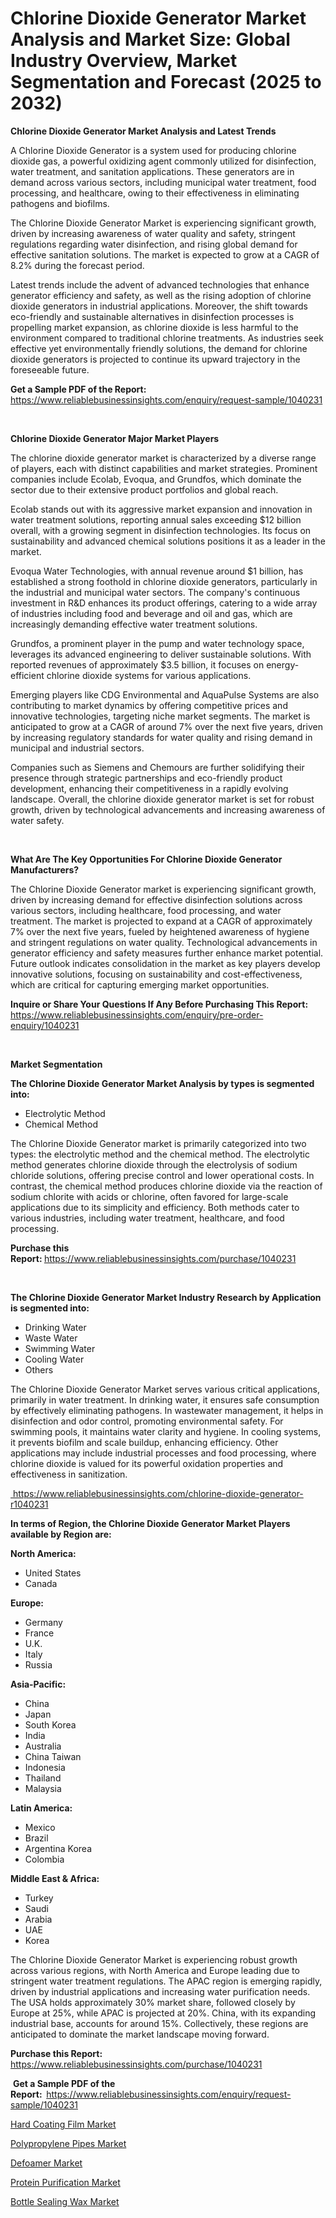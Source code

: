 <p><h1>Chlorine Dioxide Generator Market Analysis and Market Size: Global Industry Overview, Market Segmentation and Forecast (2025 to 2032)</h1></p><p><strong>Chlorine Dioxide Generator Market Analysis and Latest Trends</strong></p>
<p><p>A Chlorine Dioxide Generator is a system used for producing chlorine dioxide gas, a powerful oxidizing agent commonly utilized for disinfection, water treatment, and sanitation applications. These generators are in demand across various sectors, including municipal water treatment, food processing, and healthcare, owing to their effectiveness in eliminating pathogens and biofilms. </p><p>The Chlorine Dioxide Generator Market is experiencing significant growth, driven by increasing awareness of water quality and safety, stringent regulations regarding water disinfection, and rising global demand for effective sanitation solutions. The market is expected to grow at a CAGR of 8.2% during the forecast period. </p><p>Latest trends include the advent of advanced technologies that enhance generator efficiency and safety, as well as the rising adoption of chlorine dioxide generators in industrial applications. Moreover, the shift towards eco-friendly and sustainable alternatives in disinfection processes is propelling market expansion, as chlorine dioxide is less harmful to the environment compared to traditional chlorine treatments. As industries seek effective yet environmentally friendly solutions, the demand for chlorine dioxide generators is projected to continue its upward trajectory in the foreseeable future.</p></p>
<p><strong>Get a Sample PDF of the Report:&nbsp;</strong> <a href="https://www.reliablebusinessinsights.com/enquiry/request-sample/1040231?utm_campaign=97&utm_medium=2&utm_source=Github&utm_content=ia&utm_term=02042025&utm_id=chlorine-dioxide-generator">https://www.reliablebusinessinsights.com/enquiry/request-sample/1040231</a></p>
<p>&nbsp;</p>
<p><strong>Chlorine Dioxide Generator Major Market Players</strong></p>
<p><p>The chlorine dioxide generator market is characterized by a diverse range of players, each with distinct capabilities and market strategies. Prominent companies include Ecolab, Evoqua, and Grundfos, which dominate the sector due to their extensive product portfolios and global reach.</p><p>Ecolab stands out with its aggressive market expansion and innovation in water treatment solutions, reporting annual sales exceeding $12 billion overall, with a growing segment in disinfection technologies. Its focus on sustainability and advanced chemical solutions positions it as a leader in the market.</p><p>Evoqua Water Technologies, with annual revenue around $1 billion, has established a strong foothold in chlorine dioxide generators, particularly in the industrial and municipal water sectors. The company's continuous investment in R&D enhances its product offerings, catering to a wide array of industries including food and beverage and oil and gas, which are increasingly demanding effective water treatment solutions.</p><p>Grundfos, a prominent player in the pump and water technology space, leverages its advanced engineering to deliver sustainable solutions. With reported revenues of approximately $3.5 billion, it focuses on energy-efficient chlorine dioxide systems for various applications.</p><p>Emerging players like CDG Environmental and AquaPulse Systems are also contributing to market dynamics by offering competitive prices and innovative technologies, targeting niche market segments. The market is anticipated to grow at a CAGR of around 7% over the next five years, driven by increasing regulatory standards for water quality and rising demand in municipal and industrial sectors.</p><p>Companies such as Siemens and Chemours are further solidifying their presence through strategic partnerships and eco-friendly product development, enhancing their competitiveness in a rapidly evolving landscape. Overall, the chlorine dioxide generator market is set for robust growth, driven by technological advancements and increasing awareness of water safety.</p></p>
<p>&nbsp;</p>
<p><strong>What Are The Key Opportunities For Chlorine Dioxide Generator Manufacturers?</strong></p>
<p><p>The Chlorine Dioxide Generator market is experiencing significant growth, driven by increasing demand for effective disinfection solutions across various sectors, including healthcare, food processing, and water treatment. The market is projected to expand at a CAGR of approximately 7% over the next five years, fueled by heightened awareness of hygiene and stringent regulations on water quality. Technological advancements in generator efficiency and safety measures further enhance market potential. Future outlook indicates consolidation in the market as key players develop innovative solutions, focusing on sustainability and cost-effectiveness, which are critical for capturing emerging market opportunities.</p></p>
<p><strong>Inquire or Share Your Questions If Any Before Purchasing This Report:</strong> <a href="https://www.reliablebusinessinsights.com/enquiry/pre-order-enquiry/1040231?utm_campaign=97&utm_medium=2&utm_source=Github&utm_content=ia&utm_term=02042025&utm_id=chlorine-dioxide-generator">https://www.reliablebusinessinsights.com/enquiry/pre-order-enquiry/1040231</a></p>
<p>&nbsp;</p>
<p><strong>Market Segmentation</strong></p>
<p><strong>The Chlorine Dioxide Generator Market Analysis by types is segmented into:</strong></p>
<p><ul><li>Electrolytic Method</li><li>Chemical Method</li></ul></p>
<p><p>The Chlorine Dioxide Generator market is primarily categorized into two types: the electrolytic method and the chemical method. The electrolytic method generates chlorine dioxide through the electrolysis of sodium chloride solutions, offering precise control and lower operational costs. In contrast, the chemical method produces chlorine dioxide via the reaction of sodium chlorite with acids or chlorine, often favored for large-scale applications due to its simplicity and efficiency. Both methods cater to various industries, including water treatment, healthcare, and food processing.</p></p>
<p><strong>Purchase this Report:&nbsp;</strong><a href="https://www.reliablebusinessinsights.com/purchase/1040231?utm_campaign=97&utm_medium=2&utm_source=Github&utm_content=ia&utm_term=02042025&utm_id=chlorine-dioxide-generator">https://www.reliablebusinessinsights.com/purchase/1040231</a></p>
<p>&nbsp;</p>
<p><strong>The Chlorine Dioxide Generator Market Industry Research by Application is segmented into:</strong></p>
<p><ul><li>Drinking Water</li><li>Waste Water</li><li>Swimming Water</li><li>Cooling Water</li><li>Others</li></ul></p>
<p><p>The Chlorine Dioxide Generator Market serves various critical applications, primarily in water treatment. In drinking water, it ensures safe consumption by effectively eliminating pathogens. In wastewater management, it helps in disinfection and odor control, promoting environmental safety. For swimming pools, it maintains water clarity and hygiene. In cooling systems, it prevents biofilm and scale buildup, enhancing efficiency. Other applications may include industrial processes and food processing, where chlorine dioxide is valued for its powerful oxidation properties and effectiveness in sanitization.</p></p>
<p><a href="https://www.reliablebusinessinsights.com/chlorine-dioxide-generator-r1040231?utm_campaign=97&utm_medium=2&utm_source=Github&utm_content=ia&utm_term=02042025&utm_id=chlorine-dioxide-generator">&nbsp;https://www.reliablebusinessinsights.com/chlorine-dioxide-generator-r1040231</a></p>
<p><strong>In terms of Region, the Chlorine Dioxide Generator Market Players available by Region are:</strong></p>
<p>
    <p> <strong> North America: </strong>
        <ul>
            <li>United States</li>
            <li>Canada</li>
        </ul>
        </p> 
    <p> <strong> Europe: </strong>
        <ul>
            <li>Germany</li>
            <li>France</li>
            <li>U.K.</li>
            <li>Italy</li>
            <li>Russia</li>
        </ul>
        </p> 
    <p> <strong> Asia-Pacific: </strong>
        <ul>
            <li>China</li>
            <li>Japan</li>
            <li>South Korea</li>
            <li>India</li>
            <li>Australia</li>
            <li>China Taiwan</li>
            <li>Indonesia</li>
            <li>Thailand</li>
            <li>Malaysia</li>
        </ul>
        </p> 
    <p> <strong> Latin America: </strong>
        <ul>
            <li>Mexico</li>
            <li>Brazil</li>
            <li>Argentina Korea</li>
            <li>Colombia</li>
        </ul>
        </p> 
    <p> <strong> Middle East & Africa: </strong>
        <ul>
            <li>Turkey</li>
            <li>Saudi</li>
            <li>Arabia</li>
            <li>UAE</li>
            <li>Korea</li>
        </ul>
    </p>
    </p>
<p><p>The Chlorine Dioxide Generator Market is experiencing robust growth across various regions, with North America and Europe leading due to stringent water treatment regulations. The APAC region is emerging rapidly, driven by industrial applications and increasing water purification needs. The USA holds approximately 30% market share, followed closely by Europe at 25%, while APAC is projected at 20%. China, with its expanding industrial base, accounts for around 15%. Collectively, these regions are anticipated to dominate the market landscape moving forward.</p></p>
<p><strong>Purchase this Report: </strong><a href="https://www.reliablebusinessinsights.com/purchase/1040231?utm_campaign=97&utm_medium=2&utm_source=Github&utm_content=ia&utm_term=02042025&utm_id=chlorine-dioxide-generator">https://www.reliablebusinessinsights.com/purchase/1040231</a></p>
<p>&nbsp;<strong>Get a Sample PDF of the Report:&nbsp;&nbsp;</strong><a href="https://www.reliablebusinessinsights.com/enquiry/request-sample/1040231?utm_campaign=97&utm_medium=2&utm_source=Github&utm_content=ia&utm_term=02042025&utm_id=chlorine-dioxide-generator">https://www.reliablebusinessinsights.com/enquiry/request-sample/1040231</a></p>
<p><strong></strong></p>
<p><p><a href="https://github.com/danitkeavyx7/Market-Research-Report-List-1/blob/main/hard-coating-film-market.md?utm_campaign=97&utm_medium=2&utm_source=Github&utm_content=ia&utm_term=02042025&utm_id=chlorine-dioxide-generator">Hard Coating Film Market</a></p><p><a href="https://github.com/bartzthateis/Market-Research-Report-List-1/blob/main/polypropylene-pipes-market.md?utm_campaign=97&utm_medium=2&utm_source=Github&utm_content=ia&utm_term=02042025&utm_id=chlorine-dioxide-generator">Polypropylene Pipes Market</a></p><p><a href="https://github.com/kuciakkukalo/Market-Research-Report-List-1/blob/main/defoamer-market.md?utm_campaign=97&utm_medium=2&utm_source=Github&utm_content=ia&utm_term=02042025&utm_id=chlorine-dioxide-generator">Defoamer Market</a></p><p><a href="https://github.com/taffouasaoka/Market-Research-Report-List-1/blob/main/protein-purification-market.md?utm_campaign=97&utm_medium=2&utm_source=Github&utm_content=ia&utm_term=02042025&utm_id=chlorine-dioxide-generator">Protein Purification Market</a></p><p><a href="https://github.com/moorsdorak31/Market-Research-Report-List-1/blob/main/bottle-sealing-wax-market.md?utm_campaign=97&utm_medium=2&utm_source=Github&utm_content=ia&utm_term=02042025&utm_id=chlorine-dioxide-generator">Bottle Sealing Wax Market</a></p></p>